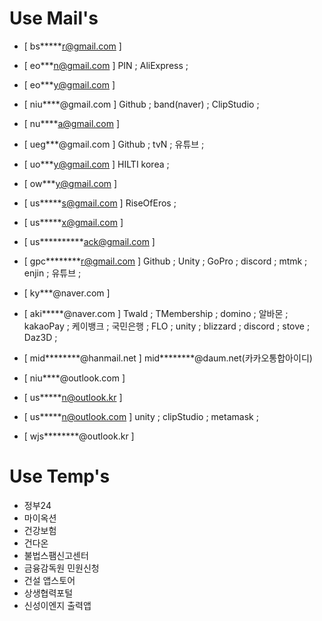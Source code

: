 Use Mail's
==========
- [ bs*****r@gmail.com ]
  
- [ eo***n@gmail.com ]
  PIN ; AliExpress ;
- [ eo***y@gmail.com ]
  
- [ niu****@gmail.com ]
  Github ; band(naver) ; ClipStudio ;
- [ nu****a@gmail.com ]
  
- [ ueg***@gmail.com ]
  Github ; tvN ; 유튜브 ;
- [ uo***y@gmail.com ]
  HILTI korea ;
- [ ow***y@gmail.com ]
  
- [ us*****s@gmail.com ]
  RiseOfEros ;
- [ us*****x@gmail.com ]
  
- [ us**********ack@gmail.com ]
  
- [ gpc********r@gmail.com ]
  Github ; Unity ; GoPro ; discord ; mtmk ; enjin ; 유튜브 ;
- [ ky***@naver.com ]
  
- [ aki*****@naver.com ]
  Twald ; TMembership ; domino ; 알바몬 ; kakaoPay ; 케이뱅크 ; 국민은행 ;
  FLO ; unity ; blizzard ; discord ; stove ; Daz3D ;
- [ mid********@hanmail.net ] mid********@daum.net(카카오통합아이디)
  
- [ niu****@outlook.com ]
  
- [ us*****n@outlook.kr ]
  
- [ us*****n@outlook.com ]
  unity ; clipStudio ; metamask ;
- [ wjs********@outlook.kr ]

Use Temp's
==========
- 정부24
- 마이옥션
- 건강보험
- 건다온
- 불법스팸신고센터
- 금융감독원 민원신청
- 건설 앱스토어
- 상생협력포털
- 신성이엔지 출력앱
